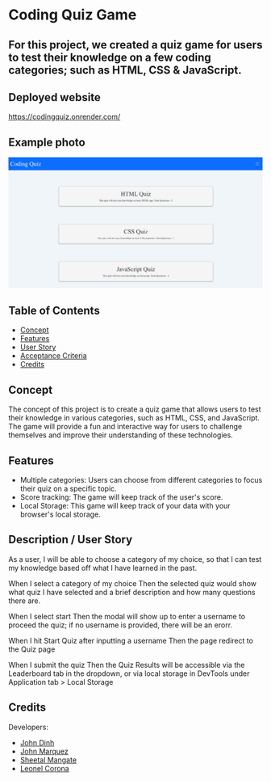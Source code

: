 # Coding Quiz Game

## For this project, we created a quiz game for users to test their knowledge on a few coding categories; such as HTML, CSS & JavaScript.

## Deployed website
https://codingquiz.onrender.com/

## Example photo
![Example photo of the Coding Quiz](./assets/codingQuiz.png)

## Table of Contents 

- [Concept](#concept)
- [Features](#features)
- [User Story](#user-story)
- [Acceptance Criteria](#acceptance-criteria)
- [Credits](#credits)

## Concept

The concept of this project is to create a quiz game that allows users to test their knowledge in various categories, such as HTML, CSS, and JavaScript. The game will provide a fun and interactive way for users to challenge themselves and improve their understanding of these technologies.

## Features

- Multiple categories: Users can choose from different categories to focus their quiz on a specific topic.
- Score tracking: The game will keep track of the user's score.
- Local Storage: This game will keep track of your data with your browser's local storage.

## Description / User Story

As a user, I will be able to choose a category of my choice, so that I can test my knowledge based off what I have learned in the past.

When I select a category of my choice
Then the selected quiz would show what quiz I have selected and a brief description and how many questions there are.

When I select start
Then the modal will show up to enter a username to proceed the quiz; if no username is provided, there will be an erorr.

When I hit Start Quiz after inputting a username
Then the page redirect to the Quiz page

When I submit the quiz
Then the Quiz Results will be accessible via the Leaderboard tab in the dropdown, or via local storage in DevTools under Application tab > Local Storage

## Credits

Developers:
- [John Dinh](https://github.com/jandgdinh)
- [John Marquez](https://github.com/jvhnn)
- [Sheetal Mangate](https://github.com/sheetalmangate)
- [Leonel Corona](https://github.com/lcorona1223)

